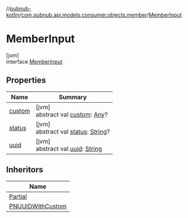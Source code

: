 //[pubnub-kotlin](../../../index.md)/[com.pubnub.api.models.consumer.objects.member](../index.md)/[MemberInput](index.md)

# MemberInput

[jvm]\
interface [MemberInput](index.md)

## Properties

| Name | Summary |
|---|---|
| [custom](custom.md) | [jvm]<br>abstract val [custom](custom.md): [Any](https://kotlinlang.org/api/latest/jvm/stdlib/kotlin/-any/index.html)? |
| [status](status.md) | [jvm]<br>abstract val [status](status.md): [String](https://kotlinlang.org/api/latest/jvm/stdlib/kotlin/-string/index.html)? |
| [uuid](uuid.md) | [jvm]<br>abstract val [uuid](uuid.md): [String](https://kotlinlang.org/api/latest/jvm/stdlib/kotlin/-string/index.html) |

## Inheritors

| Name |
|---|
| [Partial](../-p-n-member/-partial/index.md) |
| [PNUUIDWithCustom](../-p-n-u-u-i-d-with-custom/index.md) |
